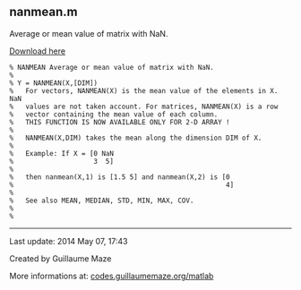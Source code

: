 ## nanmean.m ##
Average or mean value of matrix with NaN.

[Download here](http://guillaumemaze.googlecode.com/svn/trunk/matlab/codes/statistics/mynanmean.m)

```
% NANMEAN Average or mean value of matrix with NaN.
%
% Y = NANMEAN(X,[DIM])
%   For vectors, NANMEAN(X) is the mean value of the elements in X. NaN
%   values are not taken account. For matrices, NANMEAN(X) is a row 
%   vector containing the mean value of each column. 
%   THIS FUNCTION IS NOW AVAILABLE ONLY FOR 2-D ARRAY !
%
%   NANMEAN(X,DIM) takes the mean along the dimension DIM of X. 
%
%   Example: If X = [0 NaN
%                    3  5]
%
%   then nanmean(X,1) is [1.5 5] and nanmean(X,2) is [0
%                                                     4]
%
%   See also MEAN, MEDIAN, STD, MIN, MAX, COV.
%
%
```

---

Last update: 2014 May 07, 17:43

Created by Guillaume Maze

More informations at: [codes.guillaumemaze.org/matlab](http://codes.guillaumemaze.org/matlab)